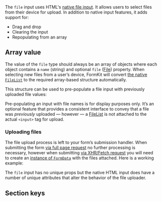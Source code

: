 <InputPageHero
title="File input"
icon="IconInputFile"
:pro="false"
project-price=""
data-price=""></InputPageHero>

The `file` input uses HTML's [native file input](https://developer.mozilla.org/en-US/docs/Web/HTML/Element/input/file). It allows users to select files from their device for upload. In addition to native input features, it adds support for:

- Drag and drop
- Clearing the input
- Repopulating from an array

<example
  name="File input"
  file="/_content/examples/file/file.vue">
</example>

## Array value

The value of the `file` type should always be an array of objects where each object contains a `name` (string) and optional `file` ([File](https://developer.mozilla.org/en-US/docs/Web/API/File)) property. When selecting new files from a user’s device, FormKit will convert [the native `FileList`](https://developer.mozilla.org/en-US/docs/Web/API/FileList) to the required array-based structure automatically.

This structure can be used to pre-populate a file input with previously uploaded file values:

<example
  name="File input"
  file="/_content/examples/file-populate/file-populate.vue">
</example>
<callout type="tip" label="Display only">
Pre-populating an input with file names is for display purposes only. It’s an optional feature that provides a consistent interface to convey that a file was <em>previously</em> uploaded — however — a <a href="https://developer.mozilla.org/en-US/docs/Web/API/FileList">FileList</a> is not attached to the actual <code>&lt;input&gt;</code> tag for upload.
</callout>

### Uploading files

The file upload process is left to your form’s submission handler. When submitting the form [via full page request](/essentials/forms#submitting-via-page-request) no further processing is necessary, however when submitting [via XHR/Fetch request](/essentials/forms#submitting-via-xhrfetch-request) you will need to create an [instance of `FormData`](https://developer.mozilla.org/en-US/docs/Web/API/FormData) with the files attached. Here is a working example:

<example
  name="File input"
  file="/_content/examples/file-upload/file-upload.vue">
</example>

The `file` input has no unique props but the native HTML input does have a number of unique attributes that alter the behavior of the file uploader.

<reference-table input="file" :attrs="['accept', 'capture', 'multiple', 'webkitdirectory' ]">
</reference-table>

## Section keys

<reference-table type="sectionKeys" primary="section-key">
</reference-table>

